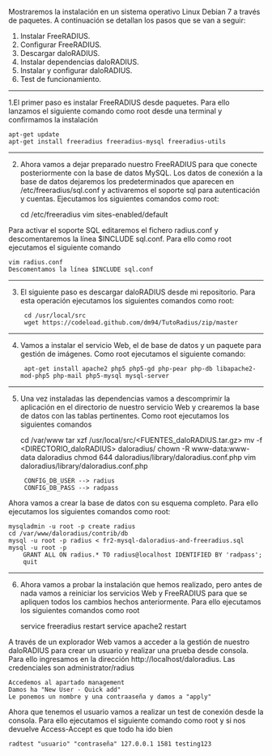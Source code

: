 Mostraremos la instalación en un sistema operativo Linux Debian 7 a través de paquetes. A continuación se detallan los pasos que se van a seguir:

1. Instalar FreeRADIUS.
2. Configurar FreeRADIUS.
3. Descargar daloRADIUS.
4. Instalar dependencias daloRADIUS.
5. Instalar y configurar daloRADIUS.
6. Test de funcionamiento.


--------------------------------------------------------------------------------------------------------------------
1.El primer paso es instalar FreeRADIUS desde paquetes. Para ello lanzamos el siguiente comando como root desde una terminal y confirmamos la instalación

	apt-get update
	apt-get install freeradius freeradius-mysql freeradius-utils
	
--------------------------------------------------------------------------------------------------------------------
2. Ahora vamos a dejar preparado nuestro FreeRADIUS para que conecte posteriormente con la base de datos MySQL. Los datos de conexión a la base de datos dejaremos los predeterminados que aparecen en /etc/freeradius/sql.conf y activaremos el soporte sql para autenticación y cuentas. Ejecutamos los siguientes comandos como root:
	
	cd /etc/freeradius
	vim sites-enabled/default
	
Para activar el soporte SQL editaremos el fichero radius.conf y descomentaremos la línea $INCLUDE sql.conf. Para ello como root ejecutamos el siguiente comando
	
	vim radius.conf
	Descomentamos la línea $INCLUDE sql.conf
	
--------------------------------------------------------------------------------------------------------------------
3. El siguiente paso es descargar daloRADIUS desde mi repositorio. Para esta operación ejecutamos los siguientes comandos como root:
	
		cd /usr/local/src
		wget https://codeload.github.com/dm94/TutoRadius/zip/master
	
--------------------------------------------------------------------------------------------------------------------
4. Vamos a instalar el servicio Web, el de base de datos y un paquete para gestión de imágenes. Como root ejecutamos el siguiente comando:
	
		apt-get install apache2 php5 php5-gd php-pear php-db libapache2-mod-php5 php-mail php5-mysql mysql-server
	
--------------------------------------------------------------------------------------------------------------------
5. Una vez instaladas las dependencias vamos a descomprimir la aplicación en el directorio de nuestro servicio Web y crearemos la base de datos con las tablas pertinentes. Como root ejecutamos los siguientes comandos
	
	cd /var/www
	tar xzf /usr/local/src/<FUENTES_daloRADIUS.tar.gz>
	mv -f <DIRECTORIO_daloRADIUS> daloradius/
	chown -R www-data:www-data daloradius
	chmod 644 daloradius/library/daloradius.conf.php
	vim daloradius/library/daloradius.conf.php
	
		CONFIG_DB_USER --> radius
		CONFIG_DB_PASS --> radpass
		
Ahora vamos a crear la base de datos con su esquema completo. Para ello ejecutamos los siguientes comandos como root:

	mysqladmin -u root -p create radius
	cd /var/www/daloradius/contrib/db
	mysql -u root -p radius < fr2-mysql-daloradius-and-freeradius.sql
	mysql -u root -p
		GRANT ALL ON radius.* TO radius@localhost IDENTIFIED BY 'radpass';
		quit
		
--------------------------------------------------------------------------------------------------------------------
6. Ahora vamos a probar la instalación que hemos realizado, pero antes de nada vamos a reiniciar los servicios Web y FreeRADIUS para que se apliquen todos los cambios hechos anteriormente. Para ello ejecutamos los siguientes comandos como root
	
	service freeradius restart
	service apache2 restart
	
A través de un explorador Web vamos a acceder a la gestión de nuestro daloRADIUS para crear un usuario y realizar una prueba desde consola. Para ello ingresamos en la dirección http://localhost/daloradius. Las credenciales son administrator/radius
	
	Accedemos al apartado management
	Damos ha "New User - Quick add"
	Le ponemos un nombre y una contraaseña y damos a "apply"
	
Ahora que tenemos el usuario vamos a realizar un test de conexión desde la consola. Para ello ejecutamos el siguiente comando como root y si nos devuelve Access-Accept es que todo ha ido bien
	
	radtest "usuario" "contraseña" 127.0.0.1 1581 testing123